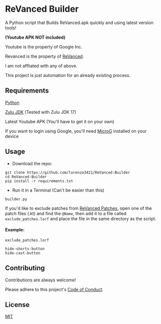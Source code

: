 
# ReVanced Builder

A Python script that Builds ReVanced.apk quickly and using latest version tools!

**(Youtube APK NOT included)**

Youtube is the property of Google Inc.

Revanced is the property of [ReVanced](https://revanced.app/).

I am not affliated with any of above.

This project is just automation for an already existing process.

## Requirements

[Python](https://www.python.org/downloads/)

[Zulu JDK](https://www.azul.com/downloads/?package=jdk#download-openjdk) (Tested with Zulu JDK 17)

Latest Youtube APK (You'll have to get it on your own)

If you want to login using Google, you'll need [MicroG](https://github.com/TeamVanced/VancedMicroG/releases/latest)
installed on your device

## Usage

- Download the repo:
```
git clone https://github.com/lorenzo3421/ReVanced-Builder
cd ReVanced-Builder
pip install -r requirements.txt
```
- Run it in a Terminal (Can't be easier than this)
```
builder.py
```
If you'd like to exclude patches from [ReVanced Patches](https://github.com/revanced/revanced-patches/tree/main/src/main/kotlin/app/revanced/patches),
open one of the patch files (.kt) and find the `@Name`,
then add it to a file called `exclude_patches.lorf` and
place the file in the same directory as the script.

#### Example:

`exclude_patches.lorf`
```
hide-shorts-button
hide-cast-button
```

## Contributing

Contributions are always welcome!

Please adhere to this project's
[Code of Conduct](https://github.com/lorenzo3421/revanced-builder/blob/main/.github/CODE_OF_CONDUCT.md).

## License

[MIT](https://choosealicense.com/licenses/mit/)

